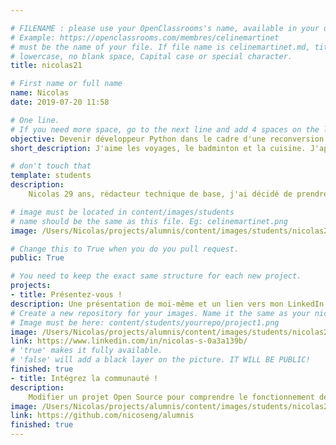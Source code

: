 ```yaml
---

# FILENAME : please use your OpenClassrooms's name, available in your url.
# Example: https://openclassrooms.com/membres/celinemartinet
# must be the name of your file. If file name is celinemartinet.md, title is celinemartinet.
# lowercase, no blank space, Capital case or special character.
title: nicolas21

# First name or full name
name: Nicolas
date: 2019-07-20 11:58

# One line.
# If you need more space, go to the next line and add 4 spaces on the left, as in 'description'.
objective: Devenir développeur Python dans le cadre d'une reconversion professionnelle.
short_description: J'aime les voyages, le badminton et la cuisine. J'apprends à coder pour m'épanouir dans mon travail.

# don't touch that
template: students
description:
    Nicolas 29 ans, rédacteur technique de base, j'ai décidé de prendre un virage à 180 degrés afin de devenir développeur python.

# image must be located in content/images/students
# name should be the same as this file. Eg: celinemartinet.png
image: /Users/Nicolas/projects/alumnis/content/images/students/nicolas21.png

# Change this to True when you do you pull request.
public: True

# You need to keep the exact same structure for each new project.
projects:
- title: Présentez-vous !
description: Une présentation de moi-même et un lien vers mon LinkedIn.
# Create a new repository for your images. Name it the same as your nickname and profile picture.
# Image must be here: content/students/yourrepo/project1.png
image: /Users/Nicolas/projects/alumnis/content/images/students/nicolas21/projet_1.png
link: https://www.linkedin.com/in/nicolas-s-0a3a139b/
# 'true' makes it fully available.
# 'false' will add a black layer on the picture. IT WILL BE PUBLIC!
finished: true
- title: Intégrez la communauté !
description: 
    Modifier un projet Open Source pour comprendre le fonctionnement de Git, de Github et des pull requests. 
image: /Users/Nicolas/projects/alumnis/content/images/students/nicolas21/projet_2.png
link: https://github.com/nicoseng/alumnis
finished: true
---
```

